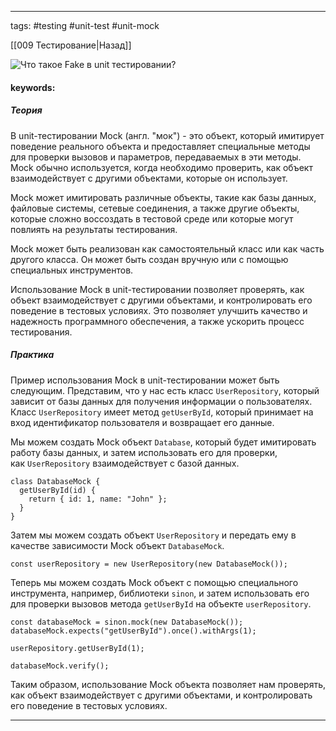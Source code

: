 ____

tags: #testing #unit-test #unit-mock 

[[009 Тестирование|Назад]]

![Что такое Fake в unit тестировании?](https://youtu.be/i96lHslBOIc?t=126)

#### keywords:

##### Теория

В unit-тестировании Mock (англ. "мок") - это объект, который имитирует поведение реального объекта и предоставляет специальные методы для проверки вызовов и параметров, передаваемых в эти методы. Mock обычно используется, когда необходимо проверить, как объект взаимодействует с другими объектами, которые он использует.

Mock может имитировать различные объекты, такие как базы данных, файловые системы, сетевые соединения, а также другие объекты, которые сложно воссоздать в тестовой среде или которые могут повлиять на результаты тестирования.

Mock может быть реализован как самостоятельный класс или как часть другого класса. Он может быть создан вручную или с помощью специальных инструментов.

Использование Mock в unit-тестировании позволяет проверять, как объект взаимодействует с другими объектами, и контролировать его поведение в тестовых условиях. Это позволяет улучшить качество и надежность программного обеспечения, а также ускорить процесс тестирования.

##### Практика

Пример использования Mock в unit-тестировании может быть следующим. Представим, что у нас есть класс `UserRepository`, который зависит от базы данных для получения информации о пользователях. Класс `UserRepository` имеет метод `getUserById`, который принимает на вход идентификатор пользователя и возвращает его данные.

Мы можем создать Mock объект `Database`, который будет имитировать работу базы данных, и затем использовать его для проверки, как `UserRepository` взаимодействует с базой данных.

```
class DatabaseMock {
  getUserById(id) {
    return { id: 1, name: "John" };
  }
}
```

Затем мы можем создать объект `UserRepository` и передать ему в качестве зависимости Mock объект `DatabaseMock`.

```
const userRepository = new UserRepository(new DatabaseMock());
```

Теперь мы можем создать Mock объект с помощью специального инструмента, например, библиотеки `sinon`, и затем использовать его для проверки вызовов метода `getUserById` на объекте `userRepository`.

```
const databaseMock = sinon.mock(new DatabaseMock());
databaseMock.expects("getUserById").once().withArgs(1);

userRepository.getUserById(1);

databaseMock.verify();
```

Таким образом, использование Mock объекта позволяет нам проверять, как объект взаимодействует с другими объектами, и контролировать его поведение в тестовых условиях.
_____

